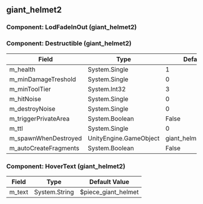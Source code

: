 ## giant_helmet2

### Component: LodFadeInOut (giant_helmet2)

### Component: Destructible (giant_helmet2)

|Field|Type|Default Value|
|---|---|---|
|m_health|System.Single|1|
|m_minDamageTreshold|System.Single|0|
|m_minToolTier|System.Int32|3|
|m_hitNoise|System.Single|0|
|m_destroyNoise|System.Single|0|
|m_triggerPrivateArea|System.Boolean|False|
|m_ttl|System.Single|0|
|m_spawnWhenDestroyed|UnityEngine.GameObject|giant_helmet2_destruction|
|m_autoCreateFragments|System.Boolean|False|

### Component: HoverText (giant_helmet2)

|Field|Type|Default Value|
|---|---|---|
|m_text|System.String|$piece_giant_helmet|

